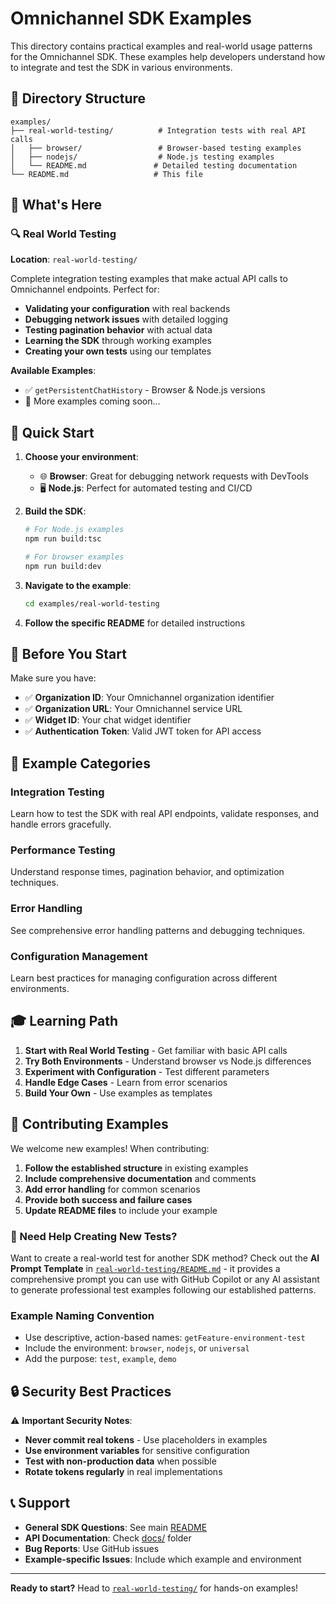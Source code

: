 # Omnichannel SDK Examples

This directory contains practical examples and real-world usage patterns for the Omnichannel SDK. These examples help developers understand how to integrate and test the SDK in various environments.

## 📁 Directory Structure

```
examples/
├── real-world-testing/          # Integration tests with real API calls
│   ├── browser/                 # Browser-based testing examples
│   ├── nodejs/                  # Node.js testing examples
│   └── README.md               # Detailed testing documentation
└── README.md                   # This file
```

## 🎯 What's Here

### 🔍 Real World Testing
**Location**: `real-world-testing/`

Complete integration testing examples that make actual API calls to Omnichannel endpoints. Perfect for:

- **Validating your configuration** with real backends
- **Debugging network issues** with detailed logging
- **Testing pagination behavior** with actual data
- **Learning the SDK** through working examples
- **Creating your own tests** using our templates

**Available Examples**:
- ✅ `getPersistentChatHistory` - Browser & Node.js versions
- 🔄 More examples coming soon...

## 🚀 Quick Start

1. **Choose your environment**:
   - 🌐 **Browser**: Great for debugging network requests with DevTools
   - 🖥️ **Node.js**: Perfect for automated testing and CI/CD

2. **Build the SDK**:
   ```bash
   # For Node.js examples
   npm run build:tsc
   
   # For browser examples  
   npm run build:dev
   ```

3. **Navigate to the example**:
   ```bash
   cd examples/real-world-testing
   ```

4. **Follow the specific README** for detailed instructions

## 🔧 Before You Start

Make sure you have:

- ✅ **Organization ID**: Your Omnichannel organization identifier
- ✅ **Organization URL**: Your Omnichannel service URL
- ✅ **Widget ID**: Your chat widget identifier  
- ✅ **Authentication Token**: Valid JWT token for API access

## 📖 Example Categories

### Integration Testing
Learn how to test the SDK with real API endpoints, validate responses, and handle errors gracefully.

### Performance Testing
Understand response times, pagination behavior, and optimization techniques.

### Error Handling
See comprehensive error handling patterns and debugging techniques.

### Configuration Management
Learn best practices for managing configuration across different environments.

## 🎓 Learning Path

1. **Start with Real World Testing** - Get familiar with basic API calls
2. **Try Both Environments** - Understand browser vs Node.js differences
3. **Experiment with Configuration** - Test different parameters
4. **Handle Edge Cases** - Learn from error scenarios
5. **Build Your Own** - Use examples as templates

## 🤝 Contributing Examples

We welcome new examples! When contributing:

1. **Follow the established structure** in existing examples
2. **Include comprehensive documentation** and comments
3. **Add error handling** for common scenarios
4. **Provide both success and failure cases**
5. **Update README files** to include your example

### 🤖 Need Help Creating New Tests?

Want to create a real-world test for another SDK method? Check out the **AI Prompt Template** in [`real-world-testing/README.md`](real-world-testing/README.md#-ai-prompt-for-creating-new-test-examples) - it provides a comprehensive prompt you can use with GitHub Copilot or any AI assistant to generate professional test examples following our established patterns.

### Example Naming Convention
- Use descriptive, action-based names: `getFeature-environment-test`
- Include the environment: `browser`, `nodejs`, or `universal`
- Add the purpose: `test`, `example`, `demo`

## 🔒 Security Best Practices

⚠️ **Important Security Notes**:

- **Never commit real tokens** - Use placeholders in examples
- **Use environment variables** for sensitive configuration
- **Test with non-production data** when possible
- **Rotate tokens regularly** in real implementations

## 📞 Support

- **General SDK Questions**: See main [README](../README.md)
- **API Documentation**: Check [docs/](../docs/) folder
- **Bug Reports**: Use GitHub issues
- **Example-specific Issues**: Include which example and environment

---

**Ready to start?** Head to [`real-world-testing/`](real-world-testing/) for hands-on examples!